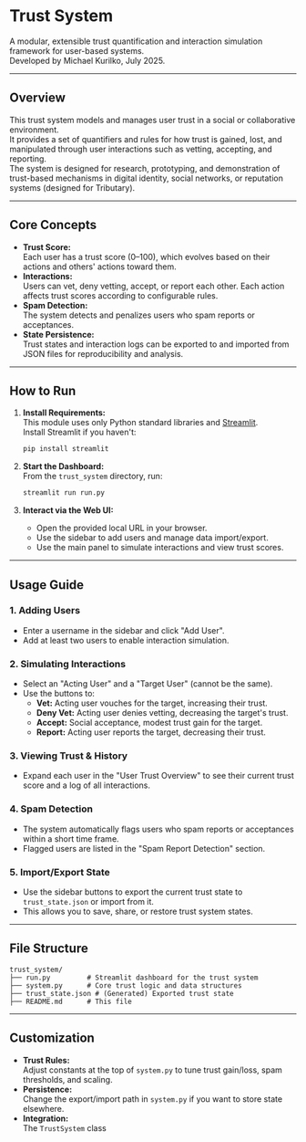 # Trust System

A modular, extensible trust quantification and interaction simulation framework for user-based systems.  
Developed by Michael Kurilko, July 2025.

---

## Overview

This trust system models and manages user trust in a social or collaborative environment.  
It provides a set of quantifiers and rules for how trust is gained, lost, and manipulated through user interactions such as vetting, accepting, and reporting.  
The system is designed for research, prototyping, and demonstration of trust-based mechanisms in digital identity, social networks, or reputation systems (designed for Tributary).

---

## Core Concepts

- **Trust Score:**  
  Each user has a trust score (0–100), which evolves based on their actions and others' actions toward them.
- **Interactions:**  
  Users can vet, deny vetting, accept, or report each other. Each action affects trust scores according to configurable rules.
- **Spam Detection:**  
  The system detects and penalizes users who spam reports or acceptances.
- **State Persistence:**  
  Trust states and interaction logs can be exported to and imported from JSON files for reproducibility and analysis.

---

## How to Run

1. **Install Requirements:**  
   This module uses only Python standard libraries and [Streamlit](https://streamlit.io/).  
   Install Streamlit if you haven't:
   ```bash
   pip install streamlit
   ```

2. **Start the Dashboard:**  
   From the `trust_system` directory, run:
   ```bash
   streamlit run run.py
   ```

3. **Interact via the Web UI:**  
   - Open the provided local URL in your browser.
   - Use the sidebar to add users and manage data import/export.
   - Use the main panel to simulate interactions and view trust scores.

---

## Usage Guide

### 1. **Adding Users**
- Enter a username in the sidebar and click "Add User".
- Add at least two users to enable interaction simulation.

### 2. **Simulating Interactions**
- Select an "Acting User" and a "Target User" (cannot be the same).
- Use the buttons to:
  - **Vet:** Acting user vouches for the target, increasing their trust.
  - **Deny Vet:** Acting user denies vetting, decreasing the target's trust.
  - **Accept:** Social acceptance, modest trust gain for the target.
  - **Report:** Acting user reports the target, decreasing their trust.

### 3. **Viewing Trust & History**
- Expand each user in the "User Trust Overview" to see their current trust score and a log of all interactions.

### 4. **Spam Detection**
- The system automatically flags users who spam reports or acceptances within a short time frame.
- Flagged users are listed in the "Spam Report Detection" section.

### 5. **Import/Export State**
- Use the sidebar buttons to export the current trust state to `trust_state.json` or import from it.
- This allows you to save, share, or restore trust system states.

---

## File Structure

```
trust_system/
├── run.py         # Streamlit dashboard for the trust system
├── system.py      # Core trust logic and data structures
├── trust_state.json # (Generated) Exported trust state
├── README.md      # This file
```

---

## Customization

- **Trust Rules:**  
  Adjust constants at the top of `system.py` to tune trust gain/loss, spam thresholds, and scaling.
- **Persistence:**  
  Change the export/import path in `system.py` if you want to store state elsewhere.
- **Integration:**  
  The `TrustSystem` class